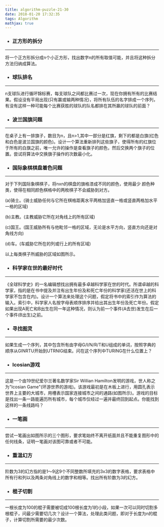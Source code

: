 ```yaml
---
title: algorithm-puzzle-21-30
date: 2018-01-20 17:32:35
tags: Algorithm 
mathjax: true
---
```

- ### 正方形的拆分

---
将一个正方形拆分成n个小正方形，找出数字n的所有取值可能，并且将这种拆分方法归纳成算法。
- ### 球队排名

---
n支球队进行循环锦标赛，每支球队之间都比赛过一次，现在你拥有所有的比赛结果。假设没有平局出现(只有赢或输两种情况)，将所有队伍的名字排成一个序列，有没有这样一种可能每个比赛获胜的球队的队名都排在其所羸的球队的前面？
- ### 波兰国旗问题

---
在桌子上有一排旗子，数目为n，且n>1,其中一部分是红旗，剩下的都是白旗(红色和白色是波兰国旗的颜色)。设计一个算法重新排列这些旗子，使得所有的红旗位于所有的白旗之前，唯一允许的操作是查看旗子的颜色，然后交换两个旗子的位置。尝试将算法中交换旗子操作的次数最小化。
- ### 国际象棋棋盘着色问题

---
对于下列国际象棋棋子，将nxn的棋盘的旗格漆成不同的颜色，使用最少 颜色种类，使得在相同颜色棋格中的两枚棋子不会威胁到对方。

(a)骑士。(骑士威胁任何与它所在棋格距离水平两格加竖直一格或竖直两格加水平一格的区域)

(b)主教。(主教威胁它所在对角线上的所有区域)

(c)国王。(国王威胁所有与他毗邻一格的区域，无论是水平方向，竖直方向还是对角线方向)

(d)车。(车威胁它所在的列或行上的所有区域)

以上每类棋子所威胁的区域如图所示。
- ### 科学家在世的最好时代 

---
《全球科学史》的一名编辑想找出拥有最多卓越科学家在世的时代。所谓卓越的科学家，指的是在书中提及并注有出生年份及和死亡年份的科学家(还活在世上的科学家不包含在内)。设计一个算法来处理这个问题，假定将书中的索引作为算法的输入。索引中，科学家人名按字母表顺序排序并给出其出生年份及死亡年份。假定如果出现A死亡和B出生在同一年这种情况，则认为前一个事件(A去世)发生在后一个事件(B出生)之前。
- ### 寻找图灵

---
如果生成一个序列，其中包含所有由字母G/I/N/R/T和U组成的单词，按照字典的顺序从GINRTU开始到UTRNIG结束。问在这个序列中TURING在什么位置上？
- ### Icosian游戏

---
这是一个由19世纪爱尔兰著名数学家Sir Willian HamiIton发明的游戏，世人称之为"Icosian Game"(环游世界的游戏)。该游戏最初是在木板上进行，用圆孔表示世界上主要的大城市，用槽表示国家连接城市之间的通路(如图所示)。游戏的目标是找出一条一路能遍历所有城市，每个城市仅经过一遍并最终回到起点。你能找到这样的一条线路吗？
- ### 一笔画

---
尝试一笔画出如图所示的三个图形，要求笔始终不离开纸面并且不能重复图形中的任何线条，证明一笔画对该图可靠或者不可能。
- ### 重温幻方

---
阶数为3的幻方指的是1～9这9个不同整数所填充的3x3的数字表格，要求表格中所有行和列以及两条对角线上的数字和相等。找出所有阶数为3的幻方。
- ### 棍子切割

---
一根长度为100的棍子需要被切成100根长度为1的小段，如果一次可以同时切割多根棍子，问最少需要切几次？设计一个算法，处理此类问题，即对于长度为n的棍子，计算切割所需要的最少次数。
